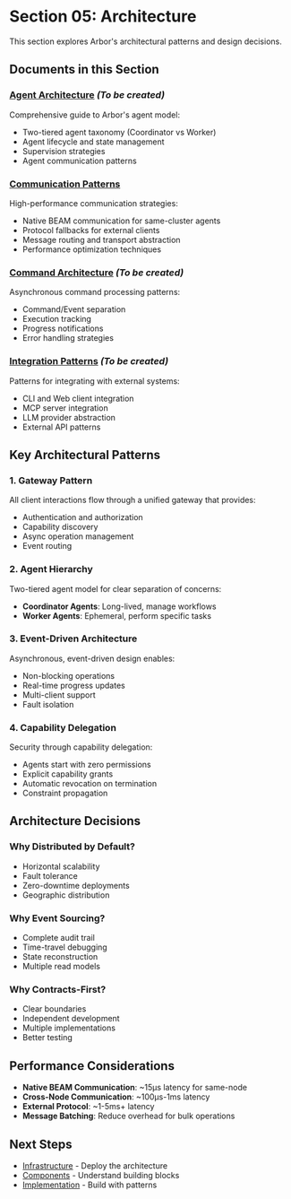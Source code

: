 # Section 05: Architecture

This section explores Arbor's architectural patterns and design decisions.

## Documents in this Section

### [Agent Architecture](./agent-architecture.md) *(To be created)*
Comprehensive guide to Arbor's agent model:
- Two-tiered agent taxonomy (Coordinator vs Worker)
- Agent lifecycle and state management
- Supervision strategies
- Agent communication patterns

### [Communication Patterns](./communication-patterns.md)
High-performance communication strategies:
- Native BEAM communication for same-cluster agents
- Protocol fallbacks for external clients
- Message routing and transport abstraction
- Performance optimization techniques

### [Command Architecture](./command-architecture.md) *(To be created)*
Asynchronous command processing patterns:
- Command/Event separation
- Execution tracking
- Progress notifications
- Error handling strategies

### [Integration Patterns](./integration-patterns.md) *(To be created)*
Patterns for integrating with external systems:
- CLI and Web client integration
- MCP server integration
- LLM provider abstraction
- External API patterns

## Key Architectural Patterns

### 1. Gateway Pattern
All client interactions flow through a unified gateway that provides:
- Authentication and authorization
- Capability discovery
- Async operation management
- Event routing

### 2. Agent Hierarchy
Two-tiered agent model for clear separation of concerns:
- **Coordinator Agents**: Long-lived, manage workflows
- **Worker Agents**: Ephemeral, perform specific tasks

### 3. Event-Driven Architecture
Asynchronous, event-driven design enables:
- Non-blocking operations
- Real-time progress updates
- Multi-client support
- Fault isolation

### 4. Capability Delegation
Security through capability delegation:
- Agents start with zero permissions
- Explicit capability grants
- Automatic revocation on termination
- Constraint propagation

## Architecture Decisions

### Why Distributed by Default?
- Horizontal scalability
- Fault tolerance
- Zero-downtime deployments
- Geographic distribution

### Why Event Sourcing?
- Complete audit trail
- Time-travel debugging
- State reconstruction
- Multiple read models

### Why Contracts-First?
- Clear boundaries
- Independent development
- Multiple implementations
- Better testing

## Performance Considerations

- **Native BEAM Communication**: ~15μs latency for same-node
- **Cross-Node Communication**: ~100μs-1ms latency
- **External Protocol**: ~1-5ms+ latency
- **Message Batching**: Reduce overhead for bulk operations

## Next Steps

- [Infrastructure](../06-infrastructure/README.md) - Deploy the architecture
- [Components](../04-components/README.md) - Understand building blocks
- [Implementation](../07-implementation/README.md) - Build with patterns